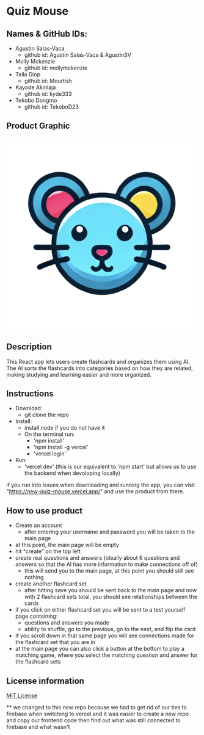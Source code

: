 # Quiz Mouse

## Names & GitHub IDs:

- Agustin Salas-Vaca
  - github id: Agustin Salas-Vaca & AgustinSV
- Molly Mckenzie
  - github id: mollymckenzie
- Talla Diop
  - github id: Mourtish
- Kayode Akinlaja
  - github id: kyde333
- Tekobo Dongmo
  - github id: TekoboD23

## Product Graphic

![Product Logo!](/public/quizmouse.ico)

## Description

This React app lets users create flashcards and organizes them using AI. The AI sorts the flashcards into categories based on how they are related, making studying and learning easier and more organized.

## Instructions

- Download:
  - git clone the repo
- Install:
  - install node if you do not have it
  - On the terminal run:
    - 'npm install'
    - 'npm install -g vercel'
    - 'vercel login'
- Run:
  - 'vercel dev' (this is our equivalent to 'npm start' but allows us to use the backend when devoloping locally)

if you run into issues when downloading and running the app, you can visit "https://new-quiz-mouse.vercel.app/" and use the product from there.

## How to use product

- Create an account
  - after entering your username and password you will be taken to the main page
- at this point, the main page will be empty
- hit "create" on the top left
- create real questions and answers (ideally about 6 questions and answers so that the AI has more information to make connections off of)
  - this will send you to the main page, at this point you should still see nothing
- create another flashcard set
  - after hitting save you should be sent back to the main page and now with 2 flashcard sets total, you should see relationships between the cards
- if you click on either flashcard set you will be sent to a test yourself page containing:
  - questions and answers you made
  - ability to shuffle, go to the previous, go to the next, and flip the card
- if you scroll down in that same page you will see connections made for the flashcard set that you are in
- at the main page you can also click a button at the bottom to play a matching game, where you select the matching question and answer for the flashcard sets 

## License information

[MIT License](/LICENSE.txt)

\*\* we changed to this new repo because we had to get rid of our ties to firebase when switching to vercel and it was easier to create a new repo and copy our frontend code then find out what was still connected to firebase and what wasn't
